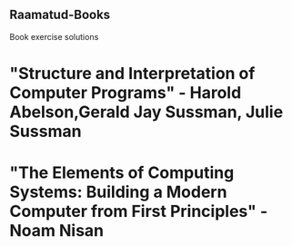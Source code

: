 ## Raamatud-Books
Book exercise solutions

# "Structure and Interpretation of Computer Programs" -  Harold Abelson,Gerald Jay Sussman, Julie Sussman
# "The Elements of Computing Systems: Building a Modern Computer from First Principles" - Noam Nisan

